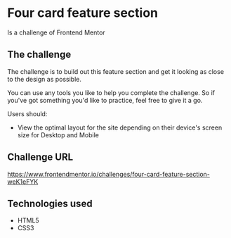 # Four card feature section
Is a challenge of Frontend Mentor

## The challenge
The challenge is to build out this feature section and get it looking as close to the design as possible.

You can use any tools you like to help you complete the challenge. So if you've got something you'd like to practice, feel free to give it a go.

Users should:

* View the optimal layout for the site depending on their device's screen size for Desktop and Mobile

## Challenge URL
https://www.frontendmentor.io/challenges/four-card-feature-section-weK1eFYK

## Technologies used

* HTML5
* CSS3

